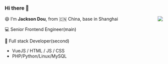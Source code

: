 ### Hi there 👋

<img align="right" src="https://github-readme-stats.vercel.app/api?username=jksdou&show_icons=true&hide_title=true" />

😄 I’m **Jackson Dou**, from 🇨🇳 China, base in Shanghai

💻 Senior Frontend Engineer(main)

🧩 Full stack Developer(second)
  - VueJS / HTML / JS / CSS
  - PHP/Python/Linux/MySQL
